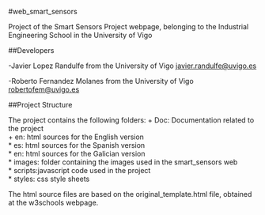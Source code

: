 #web_smart_sensors

Project of the Smart Sensors Project webpage, belonging to the Industrial Engineering School in the University of Vigo


##Developers


-Javier Lopez Randulfe from the University of Vigo
javier.randulfe@uvigo.es

-Roberto Fernandez Molanes from the University of Vigo
robertofem@uvigo.es




##Project Structure


The project contains the following folders:
	+ Doc: 	 Documentation related to the project  
	+ en:  	 html sources for the English version  
	* es:  	 html sources for the Spanish version  
	* en:  	 html sources for the Galician version  
	* images: folder containing the images used in the smart_sensors web  
	* scripts:javascript code used in the project  
	* styles: css style sheets  


The html source files are based on the original_template.html file, obtained at the w3schools webpage.
